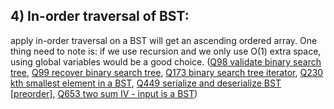 ## 4) In-order traversal of BST: 

apply in-order traversal on a BST will get an ascending ordered array. One thing need to note is: if we use recursion and we only use O(1) extra space, using global variables would be a good choice. ([Q98 validate binary search tree](Q98ValidBinarySearchTree.java), [Q99 recover binary search tree](Q99RecoverBinarySearchTree.java), [Q173 binary search tree iterator](Q173BinarySearchTreeIterator.java), [Q230 kth smallest element in a BST](Q230KthSmallestElementInABST.java), [Q449 serialize and deserialize BST [preorder]](../DFS_BFS/Q449SerializeAndDeserializeBST.java), [Q653 two sum IV - input is a BST](Q653TwoSumIVInputIsABST.java))